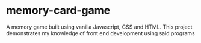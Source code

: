 # memory-card-game
A memory game built using vanilla Javascript, CSS and HTML. This project demonstrates my knowledge of front end development using said programs
